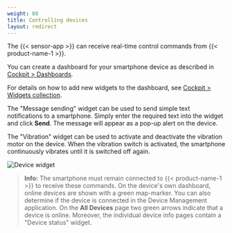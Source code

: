 ```yaml
---
weight: 80
title: Controlling devices
layout: redirect
---
```


The {{< sensor-app >}} can receive real-time control commands from {{< product-name-1 >}}.

You can create a dashboard for your smartphone device as described in [Cockpit > Dashboards](/users-guide/cockpit/#dashboards).

For details on how to add new widgets to the dashboard, see [Cockpit > Widgets collection](/users-guide/cockpit/#widgets).

The "Message sending" widget can be used to send simple text notifications to a smartphone. Simply enter the required text into the widget and click **Send**. The message will appear as a pop-up alert on the device.

The "Vibration" widget can be used to activate and deactivate the vibration motor on the device. When the vibration switch is activated, the smartphone continuously vibrates until it is switched off again.

![Device widget](/images/users-guide/csa/csa-messaging-and-vibration-widget.jpg)

> **Info:** The smartphone must remain connected to {{< product-name-1 >}} to receive these commands. On the device's own dashboard, online devices are shown with a green map-marker. You can also determine if the device is connected in the Device Management application. On the **All Devices** page two green arrows indicate that a device is online. Moreover, the individual device info pages contain a "Device status" widget.
